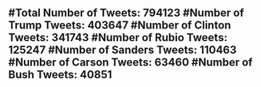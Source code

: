 #Total Number of Tweets: 794123 
#Number of Trump Tweets: 403647
#Number of Clinton Tweets: 341743
#Number of Rubio Tweets: 125247
#Number of Sanders Tweets: 110463
#Number of Carson Tweets: 63460
#Number of Bush Tweets: 40851
---

